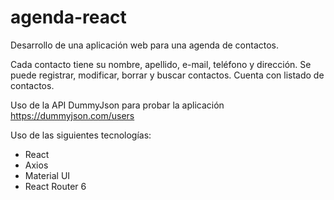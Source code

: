 # agenda-react
Desarrollo de una aplicación web para una agenda de contactos.

Cada contacto tiene su nombre, apellido, e-mail, teléfono y dirección.
Se puede registrar, modificar, borrar y buscar contactos.
Cuenta con listado de contactos.

Uso de la API DummyJson para probar la aplicación
https://dummyjson.com/users

Uso de las siguientes tecnologías:
- React
- Axios
- Material UI
- React Router 6
